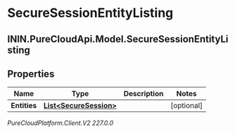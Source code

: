 # SecureSessionEntityListing

## ININ.PureCloudApi.Model.SecureSessionEntityListing

## Properties

|Name | Type | Description | Notes|
|------------ | ------------- | ------------- | -------------|
| **Entities** | [**List&lt;SecureSession&gt;**](SecureSession) |  | [optional] |



_PureCloudPlatform.Client.V2 227.0.0_
